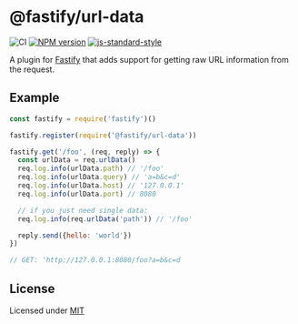 # @fastify/url-data

![CI](https://github.com/fastify/fastify-url-data/workflows/CI/badge.svg)
[![NPM version](https://img.shields.io/npm/v/@fastify/url-data.svg?style=flat)](https://www.npmjs.com/package/@fastify/url-data)
[![js-standard-style](https://img.shields.io/badge/code%20style-standard-brightgreen.svg?style=flat)](https://standardjs.com/)

A plugin for [Fastify](https://fastify.io/) that adds support for getting raw
URL information from the request.

## Example

```js
const fastify = require('fastify')()

fastify.register(require('@fastify/url-data'))

fastify.get('/foo', (req, reply) => {
  const urlData = req.urlData()
  req.log.info(urlData.path) // '/foo'
  req.log.info(urlData.query) // 'a=b&c=d'
  req.log.info(urlData.host) // '127.0.0.1'
  req.log.info(urlData.port) // 8080

  // if you just need single data:
  req.log.info(req.urlData('path')) // '/foo'

  reply.send({hello: 'world'})
})

// GET: 'http://127.0.0.1:8080/foo?a=b&c=d
```

## License

Licensed under [MIT](./LICENSE)
